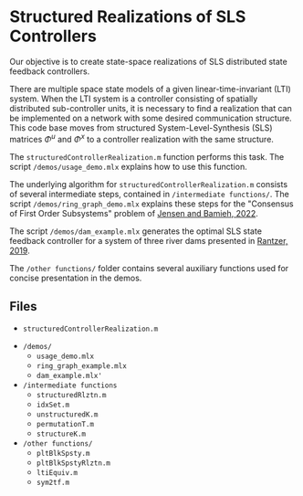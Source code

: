 # Structured Realizations of SLS Controllers

Our objective is to create state-space realizations of SLS distributed state feedback controllers.

There are multiple space state models of a given linear-time-invariant (LTI) system. When the LTI system is a controller consisting of spatially distributed sub-controller units, it is necessary to find a realization that can be implemented on a network with some desired communication structure. This code base moves from structured System-Level-Synthesis (SLS) matrices $\Phi^u$ and $\Phi^x$ to a controller realization with the same structure.

The `structuredControllerRealization.m` function performs this task. The script `/demos/usage_demo.mlx` explains how to use this function.

The underlying algorithm for `structuredControllerRealization.m` consists of several intermediate steps, contained in `/intermediate functions/`. The script `/demos/ring_graph_demo.mlx` explains these steps for the "Consensus of First Order Subsystems" problem of [Jensen and Bamieh, 2022](https://arxiv.org/pdf/2012.04792).

The script `/demos/dam_example.mlx` generates the optimal SLS state feedback controller for a system of three river dams presented in [Rantzer, 2019](https://arxiv.org/pdf/1812.07748).

The `/other functions/` folder contains several auxiliary functions used for concise presentation in the demos.

## Files

* `structuredControllerRealization.m`
- `/demos/`
    - `usage_demo.mlx`
    - `ring_graph_example.mlx`
    - `dam_example.mlx'`
- `/intermediate functions`
    - `structuredRlztn.m`
    - `idxSet.m`
    - `unstructuredK.m`
    - `permutationT.m`
    - `structureK.m`
- `/other functions/`
    - `pltBlkSpsty.m`
    - `pltBlkSpstyRlztn.m`
    - `ltiEquiv.m`
    - `sym2tf.m`
